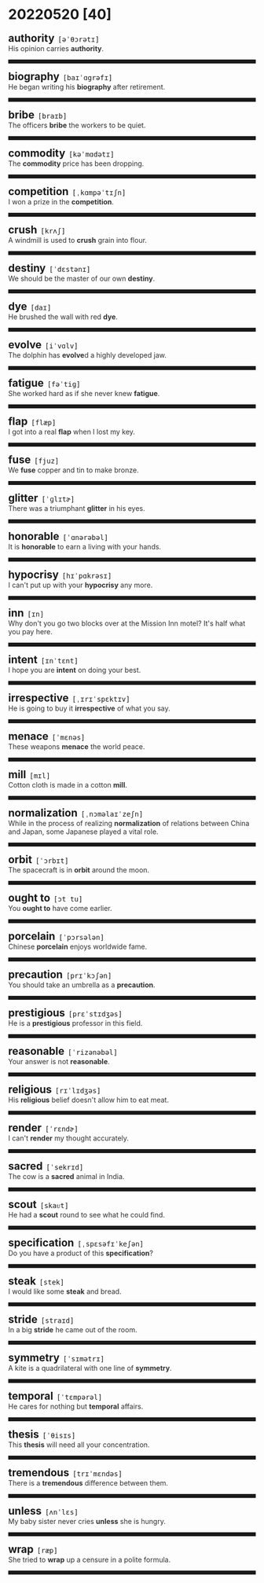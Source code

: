 <style>
/*不显示details的三角符号*/
details > summary::marker {
    display: none;
    content: none;
}
/*去掉外边框*/
details summary{
    outline:none;
    cursor:pointer;/*鼠标放上去之后变成手型*/
}
/*去掉前面默认的小黑三角*/
details summary::-webkit-details-marker{
    display:none; 
}
</style>
# 20220520 [40]  

<div style="display: flex;align-items: baseline;">
    <h2 style="margin-bottom: 0;margin-top: 0">authority</h2>
    <p style="padding:0 .5em; margin: 0;font-family: monospace;">[əˈθɔrətɪ]</p>
    <p class="interpretation_47542" style="display:none ;padding:0 .5em; margin: 0; white-space: nowrap;overflow: hidden;text-overflow: ellipsis;">n. 权威；权威人士；权力；当局；官方机构</p>
</div>
<details class="details_47542">
    <summary style="color: #303030;">His opinion carries <strong>authority</strong>.</summary>
    他的意见具有权威性。
</details>
<hr style="padding-bottom: 0.5em;" />


<div style="display: flex;align-items: baseline;">
    <h2 style="margin-bottom: 0;margin-top: 0">biography</h2>
    <p style="padding:0 .5em; margin: 0;font-family: monospace;">[baɪˈɑgrəfɪ]</p>
    <p class="interpretation_47542" style="display:none ;padding:0 .5em; margin: 0; white-space: nowrap;overflow: hidden;text-overflow: ellipsis;">n. 传记</p>
</div>
<details class="details_47542">
    <summary style="color: #303030;">He began writing his <strong>biography</strong> after retirement.</summary>
    退休后他开始写自传。
</details>
<hr style="padding-bottom: 0.5em;" />


<div style="display: flex;align-items: baseline;">
    <h2 style="margin-bottom: 0;margin-top: 0">bribe</h2>
    <p style="padding:0 .5em; margin: 0;font-family: monospace;">[braɪb]</p>
    <p class="interpretation_47542" style="display:none ;padding:0 .5em; margin: 0; white-space: nowrap;overflow: hidden;text-overflow: ellipsis;">v. 贿赂
n. 贿赂</p>
</div>
<details class="details_47542">
    <summary style="color: #303030;">The officers <strong>bribe</strong> the workers to be quiet.</summary>
    官员贿赂工人让其保持沉默。
</details>
<hr style="padding-bottom: 0.5em;" />


<div style="display: flex;align-items: baseline;">
    <h2 style="margin-bottom: 0;margin-top: 0">commodity</h2>
    <p style="padding:0 .5em; margin: 0;font-family: monospace;">[kəˈmɑdətɪ]</p>
    <p class="interpretation_47542" style="display:none ;padding:0 .5em; margin: 0; white-space: nowrap;overflow: hidden;text-overflow: ellipsis;">n. 商品；货物；日用品</p>
</div>
<details class="details_47542">
    <summary style="color: #303030;">The <strong>commodity</strong> price has been dropping.</summary>
    商品的价格已在下降。
</details>
<hr style="padding-bottom: 0.5em;" />


<div style="display: flex;align-items: baseline;">
    <h2 style="margin-bottom: 0;margin-top: 0">competition</h2>
    <p style="padding:0 .5em; margin: 0;font-family: monospace;">[ˌkɑmpəˈtɪʃn]</p>
    <p class="interpretation_47542" style="display:none ;padding:0 .5em; margin: 0; white-space: nowrap;overflow: hidden;text-overflow: ellipsis;">n. 竞争；比赛</p>
</div>
<details class="details_47542">
    <summary style="color: #303030;">I won a prize in the <strong>competition</strong>.</summary>
    我在竞赛中得了奖。
</details>
<hr style="padding-bottom: 0.5em;" />


<div style="display: flex;align-items: baseline;">
    <h2 style="margin-bottom: 0;margin-top: 0">crush</h2>
    <p style="padding:0 .5em; margin: 0;font-family: monospace;">[krʌʃ]</p>
    <p class="interpretation_47542" style="display:none ;padding:0 .5em; margin: 0; white-space: nowrap;overflow: hidden;text-overflow: ellipsis;">v. 挤压；压碎；碾碎；弄皱；镇压
n. 迷恋；拥挤的人群</p>
</div>
<details class="details_47542">
    <summary style="color: #303030;">A windmill is used to <strong>crush</strong> grain into flour.</summary>
    风车被用来把谷粒碾压成面粉。
</details>
<hr style="padding-bottom: 0.5em;" />


<div style="display: flex;align-items: baseline;">
    <h2 style="margin-bottom: 0;margin-top: 0">destiny</h2>
    <p style="padding:0 .5em; margin: 0;font-family: monospace;">[ˈdɛstənɪ]</p>
    <p class="interpretation_47542" style="display:none ;padding:0 .5em; margin: 0; white-space: nowrap;overflow: hidden;text-overflow: ellipsis;">n. 命运；天命；天数</p>
</div>
<details class="details_47542">
    <summary style="color: #303030;">We should be the master of our own <strong>destiny</strong>.</summary>
    我们应该做自己命运的主人。
</details>
<hr style="padding-bottom: 0.5em;" />


<div style="display: flex;align-items: baseline;">
    <h2 style="margin-bottom: 0;margin-top: 0">dye</h2>
    <p style="padding:0 .5em; margin: 0;font-family: monospace;">[daɪ]</p>
    <p class="interpretation_47542" style="display:none ;padding:0 .5em; margin: 0; white-space: nowrap;overflow: hidden;text-overflow: ellipsis;">v. 给...染色 
n. 染料</p>
</div>
<details class="details_47542">
    <summary style="color: #303030;">He brushed the wall with red <strong>dye</strong>.</summary>
    他用红色染料刷墙。
</details>
<hr style="padding-bottom: 0.5em;" />


<div style="display: flex;align-items: baseline;">
    <h2 style="margin-bottom: 0;margin-top: 0">evolve</h2>
    <p style="padding:0 .5em; margin: 0;font-family: monospace;">[iˈvɑlv]</p>
    <p class="interpretation_47542" style="display:none ;padding:0 .5em; margin: 0; white-space: nowrap;overflow: hidden;text-overflow: ellipsis;">v. 形成；演变；进化</p>
</div>
<details class="details_47542">
    <summary style="color: #303030;">The dolphin has <strong>evolve</strong>d a highly developed jaw.</summary>
    海豚已经进化形成高度发达的下颌。
</details>
<hr style="padding-bottom: 0.5em;" />


<div style="display: flex;align-items: baseline;">
    <h2 style="margin-bottom: 0;margin-top: 0">fatigue</h2>
    <p style="padding:0 .5em; margin: 0;font-family: monospace;">[fəˈtiɡ]</p>
    <p class="interpretation_47542" style="display:none ;padding:0 .5em; margin: 0; white-space: nowrap;overflow: hidden;text-overflow: ellipsis;">n. 疲乏；劳累</p>
</div>
<details class="details_47542">
    <summary style="color: #303030;">She worked hard as if she never knew <strong>fatigue</strong>.</summary>
    她工作努力，仿佛从不知疲倦似的。
</details>
<hr style="padding-bottom: 0.5em;" />


<div style="display: flex;align-items: baseline;">
    <h2 style="margin-bottom: 0;margin-top: 0">flap</h2>
    <p style="padding:0 .5em; margin: 0;font-family: monospace;">[flæp]</p>
    <p class="interpretation_47542" style="display:none ;padding:0 .5em; margin: 0; white-space: nowrap;overflow: hidden;text-overflow: ellipsis;">v. 拍动；摆动；轻拍
n. 拍动；薄片；焦虑；紧张</p>
</div>
<details class="details_47542">
    <summary style="color: #303030;">I got into a real <strong>flap</strong> when I lost my key.</summary>
    我丢了钥匙，心里发慌。
</details>
<hr style="padding-bottom: 0.5em;" />


<div style="display: flex;align-items: baseline;">
    <h2 style="margin-bottom: 0;margin-top: 0">fuse</h2>
    <p style="padding:0 .5em; margin: 0;font-family: monospace;">[fjuz]</p>
    <p class="interpretation_47542" style="display:none ;padding:0 .5em; margin: 0; white-space: nowrap;overflow: hidden;text-overflow: ellipsis;">n. 保险丝；导火线；引信
v. 由于保险丝烧断而电路不通；熔接；结合</p>
</div>
<details class="details_47542">
    <summary style="color: #303030;">We <strong>fuse</strong> copper and tin to make bronze.</summary>
    我们把铜和锡熔制成青铜。
</details>
<hr style="padding-bottom: 0.5em;" />


<div style="display: flex;align-items: baseline;">
    <h2 style="margin-bottom: 0;margin-top: 0">glitter</h2>
    <p style="padding:0 .5em; margin: 0;font-family: monospace;">[ˈɡlɪtɚ]</p>
    <p class="interpretation_47542" style="display:none ;padding:0 .5em; margin: 0; white-space: nowrap;overflow: hidden;text-overflow: ellipsis;">n. 闪耀；闪烁；小发光物
v. 闪耀；闪亮；流露（感情）</p>
</div>
<details class="details_47542">
    <summary style="color: #303030;">There was a triumphant <strong>glitter</strong> in his eyes.</summary>
    他的眼睛里闪烁着胜利的光芒。
</details>
<hr style="padding-bottom: 0.5em;" />


<div style="display: flex;align-items: baseline;">
    <h2 style="margin-bottom: 0;margin-top: 0">honorable</h2>
    <p style="padding:0 .5em; margin: 0;font-family: monospace;">[ˈɑnərəbəl]</p>
    <p class="interpretation_47542" style="display:none ;padding:0 .5em; margin: 0; white-space: nowrap;overflow: hidden;text-overflow: ellipsis;">adj. 光荣的；可敬的；尊敬的</p>
</div>
<details class="details_47542">
    <summary style="color: #303030;">It is <strong>honorable</strong> to earn a living with your hands.</summary>
    靠双手劳动来养活自己是光荣的。
</details>
<hr style="padding-bottom: 0.5em;" />


<div style="display: flex;align-items: baseline;">
    <h2 style="margin-bottom: 0;margin-top: 0">hypocrisy</h2>
    <p style="padding:0 .5em; margin: 0;font-family: monospace;">[hɪˈpɑkrəsɪ]</p>
    <p class="interpretation_47542" style="display:none ;padding:0 .5em; margin: 0; white-space: nowrap;overflow: hidden;text-overflow: ellipsis;">n. 伪善；虚伪；造作</p>
</div>
<details class="details_47542">
    <summary style="color: #303030;">I can't put up with your <strong>hypocrisy</strong> any more.</summary>
    我再也不能容忍你的虚伪态度了。
</details>
<hr style="padding-bottom: 0.5em;" />


<div style="display: flex;align-items: baseline;">
    <h2 style="margin-bottom: 0;margin-top: 0">inn</h2>
    <p style="padding:0 .5em; margin: 0;font-family: monospace;">[ɪn]</p>
    <p class="interpretation_47542" style="display:none ;padding:0 .5em; margin: 0; white-space: nowrap;overflow: hidden;text-overflow: ellipsis;">n. 客栈；小旅馆</p>
</div>
<details class="details_47542">
    <summary style="color: #303030;">Why don't you go two blocks over at the Mission Inn motel? It's half what you pay here.</summary>
    你为什么不走两个街区，在小客栈的旅馆呢？价钱是这里的一半。
</details>
<hr style="padding-bottom: 0.5em;" />


<div style="display: flex;align-items: baseline;">
    <h2 style="margin-bottom: 0;margin-top: 0">intent</h2>
    <p style="padding:0 .5em; margin: 0;font-family: monospace;">[ɪnˈtɛnt]</p>
    <p class="interpretation_47542" style="display:none ;padding:0 .5em; margin: 0; white-space: nowrap;overflow: hidden;text-overflow: ellipsis;">n. 意图；目的
adj. 专心的；专注的；急切的</p>
</div>
<details class="details_47542">
    <summary style="color: #303030;">I hope you are <strong>intent</strong> on doing your best.</summary>
    我希望你专心尽力。
</details>
<hr style="padding-bottom: 0.5em;" />


<div style="display: flex;align-items: baseline;">
    <h2 style="margin-bottom: 0;margin-top: 0">irrespective</h2>
    <p style="padding:0 .5em; margin: 0;font-family: monospace;">[ˌɪrɪˈspɛktɪv]</p>
    <p class="interpretation_47542" style="display:none ;padding:0 .5em; margin: 0; white-space: nowrap;overflow: hidden;text-overflow: ellipsis;">adj. 不顾的；不论…的</p>
</div>
<details class="details_47542">
    <summary style="color: #303030;">He is going to buy it <strong>irrespective</strong> of what you say.</summary>
    不管你说什么，他是买定了。
</details>
<hr style="padding-bottom: 0.5em;" />


<div style="display: flex;align-items: baseline;">
    <h2 style="margin-bottom: 0;margin-top: 0">menace</h2>
    <p style="padding:0 .5em; margin: 0;font-family: monospace;">[ˈmɛnəs]</p>
    <p class="interpretation_47542" style="display:none ;padding:0 .5em; margin: 0; white-space: nowrap;overflow: hidden;text-overflow: ellipsis;">n. 威胁；恐吓；危险物
v. 威胁；恐吓</p>
</div>
<details class="details_47542">
    <summary style="color: #303030;">These weapons <strong>menace</strong> the world peace.</summary>
    这些武器威胁着世界的和平。
</details>
<hr style="padding-bottom: 0.5em;" />


<div style="display: flex;align-items: baseline;">
    <h2 style="margin-bottom: 0;margin-top: 0">mill</h2>
    <p style="padding:0 .5em; margin: 0;font-family: monospace;">[mɪl]</p>
    <p class="interpretation_47542" style="display:none ;padding:0 .5em; margin: 0; white-space: nowrap;overflow: hidden;text-overflow: ellipsis;">n. 磨坊；磨粉机；面粉厂；工厂；纺织厂；碾碎器
v. 碾碎；磨碎</p>
</div>
<details class="details_47542">
    <summary style="color: #303030;">Cotton cloth is made in a cotton <strong>mill</strong>.</summary>
    棉布是由棉纺厂生产的。
</details>
<hr style="padding-bottom: 0.5em;" />


<div style="display: flex;align-items: baseline;">
    <h2 style="margin-bottom: 0;margin-top: 0">normalization</h2>
    <p style="padding:0 .5em; margin: 0;font-family: monospace;">[ˌnɔməlaɪˈzeʃn]</p>
    <p class="interpretation_47542" style="display:none ;padding:0 .5em; margin: 0; white-space: nowrap;overflow: hidden;text-overflow: ellipsis;">n. 正常化；标准化</p>
</div>
<details class="details_47542">
    <summary style="color: #303030;">While in the process of realizing <strong>normalization</strong> of relations between China and Japan, some Japanese played a vital role.</summary>
    在中日关系实现正常化的过程中，一些日本人士起到了至关重要的作用。
</details>
<hr style="padding-bottom: 0.5em;" />


<div style="display: flex;align-items: baseline;">
    <h2 style="margin-bottom: 0;margin-top: 0">orbit</h2>
    <p style="padding:0 .5em; margin: 0;font-family: monospace;">[ˈɔrbɪt]</p>
    <p class="interpretation_47542" style="display:none ;padding:0 .5em; margin: 0; white-space: nowrap;overflow: hidden;text-overflow: ellipsis;">n. 轨道
v. 绕...轨道而行</p>
</div>
<details class="details_47542">
    <summary style="color: #303030;">The spacecraft is in <strong>orbit</strong> around the moon.</summary>
    该航天器在绕月球轨道运行。
</details>
<hr style="padding-bottom: 0.5em;" />


<div style="display: flex;align-items: baseline;">
    <h2 style="margin-bottom: 0;margin-top: 0">ought to</h2>
    <p style="padding:0 .5em; margin: 0;font-family: monospace;">[ɔt tu]</p>
    <p class="interpretation_47542" style="display:none ;padding:0 .5em; margin: 0; white-space: nowrap;overflow: hidden;text-overflow: ellipsis;">phrase. 应该</p>
</div>
<details class="details_47542">
    <summary style="color: #303030;">You <strong>ought to</strong> have come earlier.</summary>
    你本该来得早一点儿。
</details>
<hr style="padding-bottom: 0.5em;" />


<div style="display: flex;align-items: baseline;">
    <h2 style="margin-bottom: 0;margin-top: 0">porcelain</h2>
    <p style="padding:0 .5em; margin: 0;font-family: monospace;">[ˈpɔrsələn]</p>
    <p class="interpretation_47542" style="display:none ;padding:0 .5em; margin: 0; white-space: nowrap;overflow: hidden;text-overflow: ellipsis;">n. 瓷；瓷器</p>
</div>
<details class="details_47542">
    <summary style="color: #303030;">Chinese <strong>porcelain</strong> enjoys worldwide fame.</summary>
    中国的瓷器闻名世界。
</details>
<hr style="padding-bottom: 0.5em;" />


<div style="display: flex;align-items: baseline;">
    <h2 style="margin-bottom: 0;margin-top: 0">precaution</h2>
    <p style="padding:0 .5em; margin: 0;font-family: monospace;">[prɪˈkɔʃən]</p>
    <p class="interpretation_47542" style="display:none ;padding:0 .5em; margin: 0; white-space: nowrap;overflow: hidden;text-overflow: ellipsis;">n. 预防；预防措施</p>
</div>
<details class="details_47542">
    <summary style="color: #303030;">You should take an umbrella as a <strong>precaution</strong>.</summary>
    你该带把伞，有备无患。
</details>
<hr style="padding-bottom: 0.5em;" />


<div style="display: flex;align-items: baseline;">
    <h2 style="margin-bottom: 0;margin-top: 0">prestigious</h2>
    <p style="padding:0 .5em; margin: 0;font-family: monospace;">[prɛˈstɪdʒəs]</p>
    <p class="interpretation_47542" style="display:none ;padding:0 .5em; margin: 0; white-space: nowrap;overflow: hidden;text-overflow: ellipsis;">adj. 享有声望的；声望很高的</p>
</div>
<details class="details_47542">
    <summary style="color: #303030;">He is a <strong>prestigious</strong> professor in this field.</summary>
    他是这个领域里有声望的教授。
</details>
<hr style="padding-bottom: 0.5em;" />


<div style="display: flex;align-items: baseline;">
    <h2 style="margin-bottom: 0;margin-top: 0">reasonable</h2>
    <p style="padding:0 .5em; margin: 0;font-family: monospace;">[ˈrizənəbəl]</p>
    <p class="interpretation_47542" style="display:none ;padding:0 .5em; margin: 0; white-space: nowrap;overflow: hidden;text-overflow: ellipsis;">adj. 合理的</p>
</div>
<details class="details_47542">
    <summary style="color: #303030;">Your answer is not <strong>reasonable</strong>.</summary>
    你的回答不合理。
</details>
<hr style="padding-bottom: 0.5em;" />


<div style="display: flex;align-items: baseline;">
    <h2 style="margin-bottom: 0;margin-top: 0">religious</h2>
    <p style="padding:0 .5em; margin: 0;font-family: monospace;">[rɪˈlɪdʒəs]</p>
    <p class="interpretation_47542" style="display:none ;padding:0 .5em; margin: 0; white-space: nowrap;overflow: hidden;text-overflow: ellipsis;">adj. 宗教的；虔诚的</p>
</div>
<details class="details_47542">
    <summary style="color: #303030;">His <strong>religious</strong> belief doesn't allow him to eat meat.</summary>
    他的宗教信仰不允许他吃肉。
</details>
<hr style="padding-bottom: 0.5em;" />


<div style="display: flex;align-items: baseline;">
    <h2 style="margin-bottom: 0;margin-top: 0">render</h2>
    <p style="padding:0 .5em; margin: 0;font-family: monospace;">[ˈrɛndɚ]</p>
    <p class="interpretation_47542" style="display:none ;padding:0 .5em; margin: 0; white-space: nowrap;overflow: hidden;text-overflow: ellipsis;">v. 给予（服务/帮助）；使变得；翻译；提交；粉刷（墙壁）</p>
</div>
<details class="details_47542">
    <summary style="color: #303030;">I can't <strong>render</strong> my thought accurately.</summary>
    我不能将我的思想准确地表达出来。
</details>
<hr style="padding-bottom: 0.5em;" />


<div style="display: flex;align-items: baseline;">
    <h2 style="margin-bottom: 0;margin-top: 0">sacred</h2>
    <p style="padding:0 .5em; margin: 0;font-family: monospace;">[ˈsekrɪd]</p>
    <p class="interpretation_47542" style="display:none ;padding:0 .5em; margin: 0; white-space: nowrap;overflow: hidden;text-overflow: ellipsis;">adj. 宗教的；神圣的；庄严的</p>
</div>
<details class="details_47542">
    <summary style="color: #303030;">The cow is a <strong>sacred</strong> animal in India.</summary>
    在印度，牛是神圣的动物。
</details>
<hr style="padding-bottom: 0.5em;" />


<div style="display: flex;align-items: baseline;">
    <h2 style="margin-bottom: 0;margin-top: 0">scout</h2>
    <p style="padding:0 .5em; margin: 0;font-family: monospace;">[skaᴜt]</p>
    <p class="interpretation_47542" style="display:none ;padding:0 .5em; margin: 0; white-space: nowrap;overflow: hidden;text-overflow: ellipsis;">v. 侦察；巡视；搜寻；物色
n. 侦察；侦察兵；物色人才的人；童子军</p>
</div>
<details class="details_47542">
    <summary style="color: #303030;">He had a <strong>scout</strong> round to see what he could find.</summary>
    他四处搜寻看看能找到些什么。
</details>
<hr style="padding-bottom: 0.5em;" />


<div style="display: flex;align-items: baseline;">
    <h2 style="margin-bottom: 0;margin-top: 0">specification</h2>
    <p style="padding:0 .5em; margin: 0;font-family: monospace;">[ˌspɛsəfɪˈkeʃən]</p>
    <p class="interpretation_47542" style="display:none ;padding:0 .5em; margin: 0; white-space: nowrap;overflow: hidden;text-overflow: ellipsis;">n. 规格；规范</p>
</div>
<details class="details_47542">
    <summary style="color: #303030;">Do you have a product of this <strong>specification</strong>?</summary>
    你有没有这种规格的产品？
</details>
<hr style="padding-bottom: 0.5em;" />


<div style="display: flex;align-items: baseline;">
    <h2 style="margin-bottom: 0;margin-top: 0">steak</h2>
    <p style="padding:0 .5em; margin: 0;font-family: monospace;">[stek]</p>
    <p class="interpretation_47542" style="display:none ;padding:0 .5em; margin: 0; white-space: nowrap;overflow: hidden;text-overflow: ellipsis;">n. 牛排；肉排</p>
</div>
<details class="details_47542">
    <summary style="color: #303030;">I would like some <strong>steak</strong> and bread.</summary>
    我要牛排和面包。
</details>
<hr style="padding-bottom: 0.5em;" />


<div style="display: flex;align-items: baseline;">
    <h2 style="margin-bottom: 0;margin-top: 0">stride</h2>
    <p style="padding:0 .5em; margin: 0;font-family: monospace;">[straɪd]</p>
    <p class="interpretation_47542" style="display:none ;padding:0 .5em; margin: 0; white-space: nowrap;overflow: hidden;text-overflow: ellipsis;">v. 大步行走；跨一大步
n. 大步；步伐</p>
</div>
<details class="details_47542">
    <summary style="color: #303030;">In a big <strong>stride</strong> he came out of the room.</summary>
    他一个箭步出了房间。
</details>
<hr style="padding-bottom: 0.5em;" />


<div style="display: flex;align-items: baseline;">
    <h2 style="margin-bottom: 0;margin-top: 0">symmetry</h2>
    <p style="padding:0 .5em; margin: 0;font-family: monospace;">[ˈsɪmətrɪ]</p>
    <p class="interpretation_47542" style="display:none ;padding:0 .5em; margin: 0; white-space: nowrap;overflow: hidden;text-overflow: ellipsis;">n. 对称</p>
</div>
<details class="details_47542">
    <summary style="color: #303030;">A kite is a quadrilateral with one line of <strong>symmetry</strong>.</summary>
    风筝是个有一条对称线的四边形。
</details>
<hr style="padding-bottom: 0.5em;" />


<div style="display: flex;align-items: baseline;">
    <h2 style="margin-bottom: 0;margin-top: 0">temporal</h2>
    <p style="padding:0 .5em; margin: 0;font-family: monospace;">[ˈtɛmpərəl]</p>
    <p class="interpretation_47542" style="display:none ;padding:0 .5em; margin: 0; white-space: nowrap;overflow: hidden;text-overflow: ellipsis;">adj. 时间的；世俗的；暂存的</p>
</div>
<details class="details_47542">
    <summary style="color: #303030;">He cares for nothing but <strong>temporal</strong> affairs.</summary>
    他只关心世俗之事。
</details>
<hr style="padding-bottom: 0.5em;" />


<div style="display: flex;align-items: baseline;">
    <h2 style="margin-bottom: 0;margin-top: 0">thesis</h2>
    <p style="padding:0 .5em; margin: 0;font-family: monospace;">[ˈθisɪs]</p>
    <p class="interpretation_47542" style="display:none ;padding:0 .5em; margin: 0; white-space: nowrap;overflow: hidden;text-overflow: ellipsis;">n. 论点；论文</p>
</div>
<details class="details_47542">
    <summary style="color: #303030;">This <strong>thesis</strong> will need all your concentration.</summary>
    这篇论文需要全神贯注才能读懂。
</details>
<hr style="padding-bottom: 0.5em;" />


<div style="display: flex;align-items: baseline;">
    <h2 style="margin-bottom: 0;margin-top: 0">tremendous</h2>
    <p style="padding:0 .5em; margin: 0;font-family: monospace;">[trɪˈmɛndəs]</p>
    <p class="interpretation_47542" style="display:none ;padding:0 .5em; margin: 0; white-space: nowrap;overflow: hidden;text-overflow: ellipsis;">adj. 巨大的；极大的</p>
</div>
<details class="details_47542">
    <summary style="color: #303030;">There is a <strong>tremendous</strong> difference between them.</summary>
    他们之间有着极大的差别。
</details>
<hr style="padding-bottom: 0.5em;" />


<div style="display: flex;align-items: baseline;">
    <h2 style="margin-bottom: 0;margin-top: 0">unless</h2>
    <p style="padding:0 .5em; margin: 0;font-family: monospace;">[ʌnˈlɛs]</p>
    <p class="interpretation_47542" style="display:none ;padding:0 .5em; margin: 0; white-space: nowrap;overflow: hidden;text-overflow: ellipsis;">conj. 除非；如果不</p>
</div>
<details class="details_47542">
    <summary style="color: #303030;">My baby sister never cries <strong>unless</strong> she is hungry.</summary>
    我刚出生的妹妹从来不哭，除非她饿了。
</details>
<hr style="padding-bottom: 0.5em;" />


<div style="display: flex;align-items: baseline;">
    <h2 style="margin-bottom: 0;margin-top: 0">wrap</h2>
    <p style="padding:0 .5em; margin: 0;font-family: monospace;">[ræp]</p>
    <p class="interpretation_47542" style="display:none ;padding:0 .5em; margin: 0; white-space: nowrap;overflow: hidden;text-overflow: ellipsis;">v. 包；缠绕；覆盖；穿外衣；遮蔽
n. 外套；围巾；包裹；包装材料</p>
</div>
<details class="details_47542">
    <summary style="color: #303030;">She tried to <strong>wrap</strong> up a censure in a polite formula.</summary>
    她试图用客套的话掩饰指责之意。
</details>
<hr style="padding-bottom: 0.5em;" />

<script>
const details = document.querySelectorAll('.details_47542');
const translates = document.querySelectorAll('.interpretation_47542');

details.forEach((item, index) => item.addEventListener('toggle', () => {
    if (item.open) {
        translates[index].style.display = 'block';
    } else translates[index].style.display = 'none';
}));
</script>
